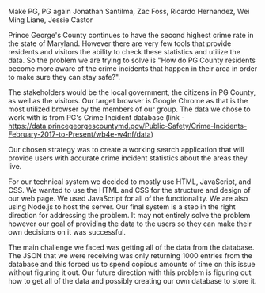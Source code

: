 Make PG, PG again
Jonathan Santilma, Zac Foss, Ricardo Hernandez, Wei Ming Liane, Jessie Castor

Prince George's County continues to have the second highest crime rate in the state of Maryland. However there are very few tools that provide residents and visitors the ability to check these statistics and utilize the data. So the problem we are trying to solve is "How do PG County residents become more aware of the crime incidents that happen in their area in order to make sure they can stay safe?". 

The stakeholders would be the local government, the citizens in PG County, as well as the visitors. 
Our target browser is Google Chrome as that is the most utilized browser by the members of our group. 
The data we chose to work with is from PG's Crime Incident database (link - https://data.princegeorgescountymd.gov/Public-Safety/Crime-Incidents-February-2017-to-Present/wb4e-w4nf/data)

Our chosen strategy was to create a working search application that will provide users with accurate crime incident statistics about the areas they live. 

For our technical system we decided to mostly use HTML, JavaScript, and CSS. We wanted to use the HTML and CSS for the structure and design of our web page. We used JavaScript for all of the functionality.
We are also using Node.js to host the server. 
Our final system is a step in the right direction for addressing the problem. It may not entirely solve the problem however our goal of providing the data to the users so they can make their own decisions on it was successful. 

The main challenge we faced was getting all of the data from the database. The JSON that we were receiving was only returning 1000 entries from the database and this forced us to spend copious amounts of time on this issue without figuring it out. 
Our future direction with this problem is figuring out how to get all of the data and possibly creating our own database to store it. 